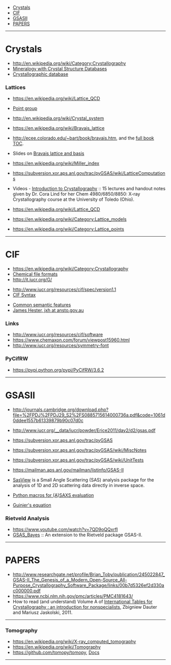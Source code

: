 + [Crystals](#crystals)
+ [CIF](#cif)
+ [GSASII](#gsasii)
+ [PAPERS](#papers)

----

# Crystals
+ http://en.wikipedia.org/wiki/Category:Crystallography
+ [Mineralogy with Crystal Structure Databases](http://serc.carleton.edu/research_education/crystallography/xldatabases.html)
+ [Crystallographic database](http://en.wikipedia.org/wiki/Crystallographic_database)

### Lattices
+ https://en.wikipedia.org/wiki/Lattice_QCD
+ [Point group](http://en.wikipedia.org/wiki/Point_group)
+ http://en.wikipedia.org/wiki/Crystal_system

+ https://en.wikipedia.org/wiki/Bravais_lattice
+ http://ecee.colorado.edu/~bart/book/bravais.htm, and the [full book TOC](http://ecee.colorado.edu/~bart/book/book/contents.htm).
+ Slides on [Bravais lattice and basis](http://navrotsky.engr.ucdavis.edu/pages/classes/2006ClassArchive/EMS289C/class_docs/materials_chemsitry_class_notes-2.pdf)

+ https://en.wikipedia.org/wiki/Miller_index
+ https://subversion.xor.aps.anl.gov/trac/pyGSAS/wiki/LatticeComputations
+ Videos - [Introduction to Crystallography](http://www.aps.anl.gov/Xray_Science_Division/Powder_Diffraction_Crystallography/Introduction_to_Crystallography/) :: 15 lectures and handout notes given by Dr. Cora Lind for her Chem 4980/6850/8850: X-ray Crystallography course at the University of Toledo (Ohio).

+ https://en.wikipedia.org/wiki/Lattice_QCD
+ https://en.wikipedia.org/wiki/Category:Lattice_models
+ https://en.wikipedia.org/wiki/Category:Lattice_points

----

# CIF
+ https://en.wikipedia.org/wiki/Category:Crystallography 
+ [Chemical file formats](https://en.wikipedia.org/wiki/Chemical_file_format)
+ http://it.iucr.org/G/
* http://www.iucr.org/resources/cif/spec/version1.1 
* [CIF Syntax](http://www.iucr.org/resources/cif/spec/version1.1/cifsyntax)
+ [Common semantic features](http://www.iucr.org/resources/cif/spec/version1.1/semantics)
+ [James Hester, jxh at ansto.gov.au](http://millenia.cars.aps.anl.gov/pipermail/xasformat/2011-December/000075.html)

### Links
+ http://www.iucr.org/resources/cif/software
+ https://www.chemaxon.com/forum/viewpost15960.html
+ http://www.iucr.org/resources/symmetry-font

### PyCifRW
+ https://pypi.python.org/pypi/PyCifRW/3.6.2

----

# GSASII
+ http://journals.cambridge.org/download.php?file=%2FPDJ%2FPDJ29_S2%2FS0885715614000736a.pdf&code=1061d0ddee1557b61339879b90c07d0c
+ http://www.iucr.org/__data/iucr/powder/Erice2011/day2/d2/gsas.pdf

+ https://subversion.xor.aps.anl.gov/trac/pyGSAS
+ https://subversion.xor.aps.anl.gov/trac/pyGSAS/wiki/MiscNotes
+ https://subversion.xor.aps.anl.gov/trac/pyGSAS/wiki/UnitTests
+ https://mailman.aps.anl.gov/mailman/listinfo/GSAS-II

+ [SasView](https://github.com/SasView/sasview) is a Small Angle Scattering (SAS) analysis package for the analysis of 1D and 2D scattering data directly in inverse space.
+ [Python macros for (A)SAXS evaluation](https://github.com/awacha/B1python)
+ [Guinier's equation](https://github.com/awacha/py_scidatatools)

### Rietveld Analysis
+ https://www.youtube.com/watch?v=7QD9oQQxrfI
+ [GSAS_Bayes](https://github.com/AntonGagin/GSAS_Bayes) :: An extension to the Rietveld package GSAS-II.
 
----

# PAPERS
+ http://www.researchgate.net/profile/Brian_Toby/publication/245022847_GSAS-II_The_Genesis_of_a_Modern_Open-Source_All-Purpose_Crystallography_Software_Package/links/00b7d5326ef2d330ac000000.pdf
+ https://www.ncbi.nlm.nih.gov/pmc/articles/PMC4181643/
+ How to read (and understand) Volume A of [International Tables for Crystallography : an introduction for nonspecialists](http://mcl1.ncifcrf.gov/dauter_pubs/284.pdf), Zbigniew Dauter and Mariusz Jaskolski, 2011.

----

### Tomography
+ https://en.wikipedia.org/wiki/X-ray_computed_tomography
+ https://en.wikipedia.org/wiki/Tomography
+ https://github.com/tomopy/tomopy, [Docs](https://tomopy.readthedocs.org/)

----


